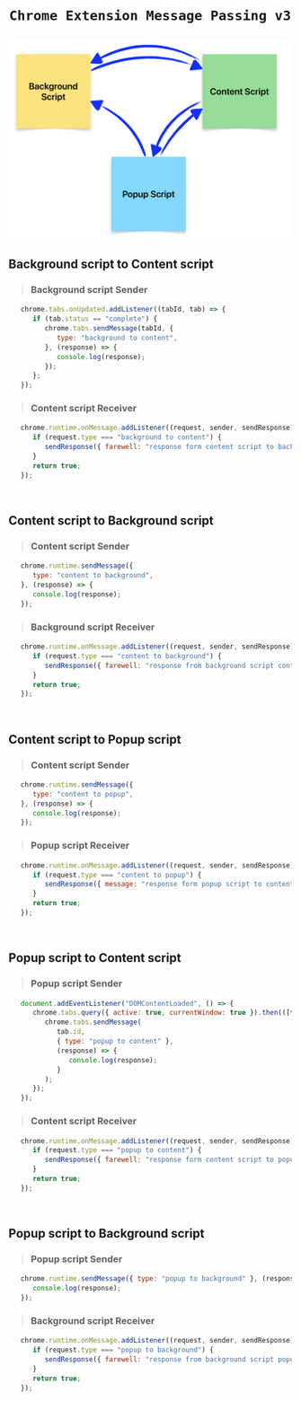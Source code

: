 # <p align="center"> **`Chrome Extension Message Passing v3`** </p>

![x](./image.png)

## Background script to Content script
> ### Background script Sender
```js
   chrome.tabs.onUpdated.addListener((tabId, tab) => {
      if (tab.status == "complete") {
         chrome.tabs.sendMessage(tabId, {
            type: "background to content",
         }, (response) => {
            console.log(response);
         });
      };
   });
```
> ### Content script Receiver
```js
   chrome.runtime.onMessage.addListener((request, sender, sendResponse) => {
      if (request.type === "background to content") {
         sendResponse({ farewell: "response form content script to background" });
      }
      return true;
   });
```
<br>

## Content script to Background script
> ### Content script Sender
```js
   chrome.runtime.sendMessage({
      type: "content to background",
   }, (response) => {
      console.log(response);
   });
```
> ### Background script Receiver
```js
   chrome.runtime.onMessage.addListener((request, sender, sendResponse) => {
      if (request.type === "content to background") {
         sendResponse({ farewell: "response from background script content" });
      }
      return true;
   });
```
<br>

## Content script to Popup script
> ### Content script Sender
```js
   chrome.runtime.sendMessage({
      type: "content to popup",
   }, (response) => {
      console.log(response);
   });
```
> ### Popup script Receiver
```js
   chrome.runtime.onMessage.addListener((request, sender, sendResponse) => {
      if (request.type === "content to popup") {
         sendResponse({ message: "response form popup script to content" });
      }
      return true;
   });
```
<br>

## Popup script to Content script
> ### Popup script Sender
```js
   document.addEventListener("DOMContentLoaded", () => {
      chrome.tabs.query({ active: true, currentWindow: true }).then(([tab]) => {
         chrome.tabs.sendMessage(
            tab.id,
            { type: "popup to content" },
            (response) => {
               console.log(response);
            }
         );
      });
   });
```
> ### Content script Receiver
```js
   chrome.runtime.onMessage.addListener((request, sender, sendResponse) => {
      if (request.type === "popup to content") {
         sendResponse({ farewell: "response form content script to popup" });
      }
      return true;
   });
```
<br>

## Popup script to Background script
> ### Popup script Sender
```js
   chrome.runtime.sendMessage({ type: "popup to background" }, (response) => {
      console.log(response);
   });
```
> ### Background script Receiver
```js
   chrome.runtime.onMessage.addListener((request, sender, sendResponse) => {
      if (request.type === "popup to background") {
         sendResponse({ farewell: "response from background script popup" });
      }
      return true;
   });
```